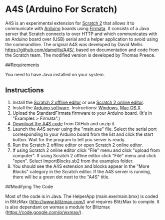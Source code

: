 # A4S (Arduino For Scratch)

A4S is an experimental extension for [Scratch 2](http://scratch.mit.edu) that allows it to communicate with [Arduino](http://www.arduino.cc) boards using [Firmata](http://firmata.org/). It consists of a Java server that Scratch connects to over HTTP and which communicates with an Arduino board over (USB) serial and a helper application to avoid using the commandline. The original A4S was developed by David Mellis <https://github.com/damellis/A4S/>, based on documentation and code from the Scratch team. The modified version is developed by Thomas Preece.

##Requirements

You need to have Java installed on your system.

## Instructions

1. Install the [Scratch 2 offline editor](http://scratch.mit.edu/scratch2download/) or use [Scratch 2 online editor](http://scratch.mit.edu/projects/editor/). 
2. Install the [Arduino software](http://arduino.cc/en/Main/Software). Instructions: [Windows](http://arduino.cc/en/Guide/Windows), [Mac OS X](http://arduino.cc/en/Guide/MacOSX).
3. Upload the StandardFirmata firmware to your Arduino board. (It's in "Examples > Firmata".)
4. [Download the A4S code](https://github.com/thomaspreece10/A4S/archive/master.zip) from GitHub and unzip it.
5. Launch the A4S server using the "main.exe" file. Select the serial port corresponding to your Arduino board from the list and click the start button. Wait for the program to tell you server is ready.
6. Run the Scratch 2 offline editor or open Scratch 2 online editor.
7. If using Scratch 2 online editor click "File" menu and click "upload from computer". If using Scratch 2 offline editor click "File" menu and click "open". Select ImportBlocks.sb2 from the examples folder.
9. You should see the A4S extension and blocks appear in the "More Blocks" category in the Scratch editor. If the A4S server is running, there will be a green dot next to the "A4S" title. 

##Modifying The Code

Most of the code is in Java. 
The HelperApp (main.exe/main.bmx) is coded in BlitzMax (http://www.blitzmax.com/) and requires BlitzMax to compile. It is also dependant on wxmax a module for Blitzmax (https://code.google.com/p/wxmax/).